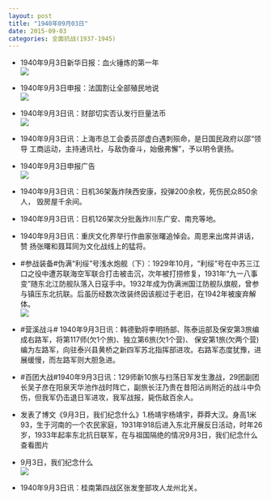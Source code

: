 ```yaml
---
layout: post
title: "1940年09月03日"
date: 2015-09-03
categories: 全面抗战(1937-1945)
---
```


<meta name="referrer" content="no-referrer" />

- 1940年9月3日新华日报：血火锤炼的第一年 <br/><img src="https://ww3.sinaimg.cn/large/aca367d8jw1evpoc6bm59j21260hkq9o.jpg" />

- 1940年9月3日申报：法国割让全部殖民地说 <br/><img src="https://ww2.sinaimg.cn/large/aca367d8jw1evpmlpopp7j20qk147tya.jpg" />

- 1940年9月3日讯：财部切实否认发行巨量法币 <br/><img src="https://ww1.sinaimg.cn/large/aca367d8jw1evpkv9t4rhj20ab0dr764.jpg" />

- 1940年9月3日讯：上海市总工会委员邵虚白遇刺殒命，是日国民政府以邵“领导 工商运动，主持通讯社，与敌伪奋斗，始傲弗懈”，予以明令褒扬。 

- 1940年9月3日申报广告 <br/><img src="https://ww4.sinaimg.cn/large/aca367d8jw1evpj4tzqtij206r0h43zk.jpg" />

- 1940年9月3日讯：日机36架轰炸陕西安康，投弹200余枚，死伤民众850余人， 毁房屋千余间。 

- 1940年9月3日讯：日机126架次分批轰炸川东广安、南充等地。 

- 1940年9月3日讯：重庆文化界举行作曲家张曙追悼会。周恩来出席并讲话，赞 扬张曙和聂耳同为文化战线上的猛将。 

- #参战装备#伪满“利绥”号浅水炮舰（下）：1929年10月，“利绥”号在中苏三江口之役中遭苏联海空军联合打击被击沉，次年被打捞修复，1931年“九一八事变”随东北江防舰队落入日寇手中。1932年成为伪满洲国江防舰队旗舰，曾参与镇压东北抗联。后虽历经数次改装终因该舰过于老旧，在1942年被废弃解体。 <br/><img src="https://ww2.sinaimg.cn/large/aca367d8jw1evp17r3e5fj208o0gq0ua.jpg" />

- #营溪战斗# 1940年9月3日讯：韩德勤将李明扬部、陈泰运部及保安第3旅编成右路军，将第117师(欠1个旅)、独立第6旅(欠1个营)、 保安第1旅(欠两个营)编为左路军，向驻泰兴县黄桥之新四军苏北指挥部进攻。右路军态度犹豫，进展缓慢，而左路军则大胆急进。 

- #百团大战#1940年9月3日讯：129师新10旅与扫荡日军发生激战，29团副团长吴子彦在阳泉天华池作战时阵亡，副旅长汪乃贵在昔阳沾尚附近的战斗中负伤，但我军仍击退日军进攻，我军战报，毙伤敌百余人。 

- 发表了博文《9月3日，我们纪念什么》1.杨靖宇杨靖宇，莽莽大汉。身高1米93，生于河南的一个农民家庭，1931年918后进入东北开展反日活动，时年26岁，1933年起率东北抗日联军，在与祖国隔绝的情况9月3日，我们纪念什么  查看图片

- 9月3日，我们纪念什么 <br/><img src="https://ww3.sinaimg.cn/large/aca367d8gw1evows8fkkuj20c83mne0e.jpg" />

- 1940年9月3日讯：桂南第四战区张发奎部攻人龙州北关。 

